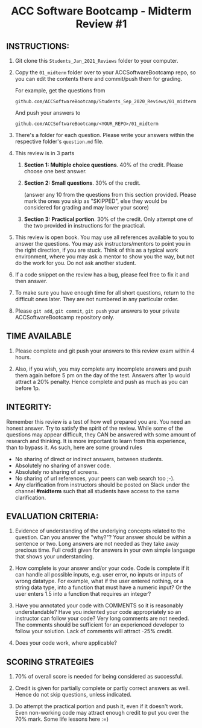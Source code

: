 <center>

# ACC Software Bootcamp - Midterm Review #1

</center>

## INSTRUCTIONS:

1.  Git clone this `Students_Jan_2021_Reviews` folder to your computer.

2.  Copy the `01_midterm` folder over to your ACCSoftwareBootcamp repo, so you can edit the contents there and commit/push them for grading.

    For example, get the questions from

    `github.com/ACCSoftwareBootcamp/Students_Sep_2020_Reviews/01_midterm`

    And push your answers to

    `github.com/ACCSoftwareBootcamp/<YOUR_REPO>/01_midterm`

3.  There's a folder for each question. Please write your answers within the respective folder's `question.md` file.

4.  This review is in 3 parts

    1. **Section 1: Multiple choice questions**. 40% of the credit. Please choose one best answer.

    2. **Section 2: Small questions**. 30% of the credit.

       (answer any 10 from the questions from this section provided. Please mark the ones you skip as "SKIPPED", else they would be considered for grading and may lower your score)

    3. **Section 3: Practical portion**. 30% of the credit. Only attempt one of the two provided in instructions for the practical.

5.  This review is open book. You may use all references available to you to answer the questions. You may ask instructors/mentors to point you in the right direction, if you are stuck. Think of this as a typical work environment, where you may ask a mentor to show you the way, but not do the work for you. Do not ask another student.

6.  If a code snippet on the review has a bug, please feel free to fix it and then answer.

7.  To make sure you have enough time for all short questions, return to the difficult ones later. They are not numbered in any particular order.

8.  Please `git add`, `git commit`, `git push` your answers to your private ACCSoftwareBootcamp repository only.

## TIME AVAILABLE

1. Please complete and git push your answers to this review exam within 4 hours.

2. Also, if you wish, you may complete any incomplete answers and push them again before 5 pm on the day of the test. Answers after 1p would attract a 20% penalty. Hence complete and push as much as you can before 1p.

## INTEGRITY:

Remember this review is a test of how well prepared you are. You need an honest answer. Try to satisfy the spirit of the review. While some of the questions may appear difficult, they CAN be answered with some amount of research and thinking. It is more important to learn from this experience, than to bypass it. As such, here are some ground rules

- No sharing of direct or indirect answers, between students.
- Absolutely no sharing of answer code.
- Absolutely no sharing of screens.
- No sharing of url references, your peers can web search too ;-).
- Any clarification from instructors should be posted on Slack under the channel **#midterm** such that all students have access to the same clarification.

## EVALUATION CRITERIA:

1. Evidence of understanding of the underlying concepts related to the question. Can you answer the "why?"? Your answer should be within a sentence or two. Long answers are not needed as they take away precious time. Full credit given for answers in your own simple language that shows your understanding.

2. How complete is your answer and/or your code. Code is complete if it can handle all possible inputs, e.g. user error, no inputs or inputs of wrong datatype. For example, what if the user entered nothing, or a string data type, into a function that must have a numeric input? Or the user enters 1.5 into a function that requires an integer?

3. Have you annotated your code with COMMENTS so it is reasonably understandable? Have you indented your code appropriately so an instructor can follow your code? Very long comments are not needed. The comments should be sufficient for an experienced developer to follow your solution. Lack of comments will attract -25% credit.

4. Does your code work, where applicable?

## SCORING STRATEGIES

1. 70% of overall score is needed for being considered as successful.

2. Credit is given for partially complete or partly correct answers as well. Hence do not skip questions, unless indicated.

3. Do attempt the practical portion and push it, even if it doesn't work. Even non-working code may attract enough credit to put you over the 70% mark. Some life lessons here :=)

